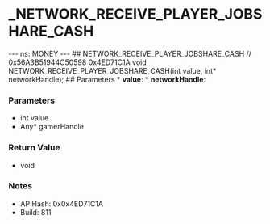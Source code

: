 # _NETWORK_RECEIVE_PLAYER_JOBSHARE_CASH

--- ns: MONEY --- ## NETWORK_RECEIVE_PLAYER_JOBSHARE_CASH  // 0x56A3B51944C50598 0x4ED71C1A void NETWORK_RECEIVE_PLAYER_JOBSHARE_CASH(int value, int* networkHandle);   ## Parameters * **value**: * **networkHandle**:

### Parameters
* int value
* Any* gamerHandle

### Return Value
* void

### Notes
* AP Hash: 0x0x4ED71C1A
* Build: 811

